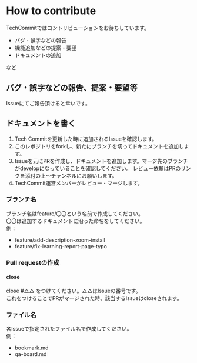 # How to contribute
TechCommitではコントリビューションをお待ちしています。

- バグ・誤字などの報告  
- 機能追加などの提案・要望  
- ドキュメントの追加  

など

## バグ・誤字などの報告、提案・要望等
Issueにてご報告頂けると幸いです。

## ドキュメントを書く
1. Tech Commitを更新した時に追加されるIssueを確認します。  
2. このレポジトリをforkし、新たにブランチを切ってドキュメントを追加します。  
3. Issueを元にPRを作成し、ドキュメントを追加します。マージ先のブランチがdevelopになっていることを確認してください。 
レビュー依頼はPRのリンクを添付の上〜チャンネルにお願いします。  
4. TechCommit運営メンバーがレビュー・マージします。

### ブランチ名
ブランチ名はfeature/〇〇という名前で作成してください。  
〇〇は追加するドキュメントに沿った命名をしてください。  
例：  

- feature/add-description-zoom-install  
- feature/fix-learning-report-page-typo

### Pull requestの作成
#### close
close #△△ をつけてください。△△はIssueの番号です。  
これをつけることでPRがマージされた時、該当するIssueはcloseされます。  

### ファイル名
各Issueで指定されたファイル名で作成してください。  
例：  

- bookmark.md  
- qa-board.md  
